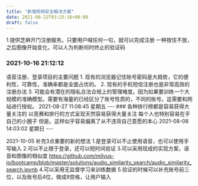 ```yaml
---
title: "新增网络安全解决方案"
date: 2021-08-22T03:25:16+08:00
draft: false
---
```


1.提供芝麻开门注册服务。只要用户喊任何一句，就可以完成注册
一种按住不放，之后图像开始变化，可以人为判断何时终止的验证码

### 2021-10-16 21:12:12

语音注册、登录项目的主要问题 1. 现有的浏览器记住账号密码是大趋势，它的便利性，可靠性，准确率都是全面占优的。 2. 现有的手机短信注册也是非常高效的注册办法 3. 可能会有潜在的隐私合法合规上的管理难度。因为如果要训练一个大规模的准确模型。需要有海量的已经区分了账号性质的，不同的账号。这需要和网站进行授权。 2021-08-27 11:08:45 星期五 --- ### 各种排行榜都是容易获得大量关注的 以竞赛和排行的方式呈现天然容易获得大量关注 每个人也特别容易在乎自己的小圈子 但是。这样似乎容易偏离了从不违背自己意愿的本心 2021-08-08 14:03:02 星期日 ---

2021-10-05 补充3点重要的新的想法 1.是登录可以不止使用语音，也可以使用手写输入 2.可以不止限于登录，还可以短时间验证 3.可以采用现成的实现方案，语音和图像的相似度 https://github.com/milvus-io/bootcamp/blob/master/solutions/audio_similarity_search/audio_similarity_search.ipynb 4.可以采用无监督学习来训练数据 5.验证的时候可以补充账号前三位，以及账号后4位，做成9宫格，让用户输入
